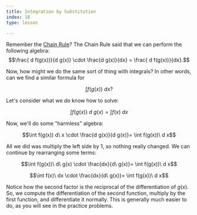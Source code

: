 ```yaml
---
title: Integration by Substitution
index: 18
type: lesson

---
```


Remember the  [Chain Rule](https://ymath.io/calculus/derivatives/chain-rule)? The Chain Rule said that we can perform the following algebra:
$$\frac{ d f(g(x))}{d g(x)} \cdot \frac{d g(x)}{dx} = \frac{ d f(g(x))}{dx}.$$

Now, how might we do the same sort of thing with integrals? In other words, can we find a similar formula for

$$\int f(g(x)) \ dx ?$$

Let's consider what we _do_ know how to solve:

$$\int f(g(x))\ d\ g(x)  =  \int f(x)\ d x$$

Now, we'll do some "harmless" algebra:

$$\int f(g(x)) d\ x \cdot \frac{d g(x)}{d g(x)}=  \int f(g(x))\ d x$$

All we did was multiply the left side by 1, so nothing really changed. We can continue by rearranging some terms:

$$\int f(g(x))\ d\ g(x) \cdot \frac{dx}{d\ g(x)}=  \int f(g(x))\ d x$$

$$\int f(x)\ dx  \cdot \frac{dx}{d\ g(x)}=  \int f(g(x))\ d x$$

Notice how the second factor is the reciprocal of the differentiation of $g(x)$. So, we compute the differentiation of the second function, multiply by the first function, and differentiate it normally. This is generally much easier to do, as you will see in the practice problems.
<!--stackedit_data:
eyJoaXN0b3J5IjpbMjgyMTIzMDc1XX0=
-->
